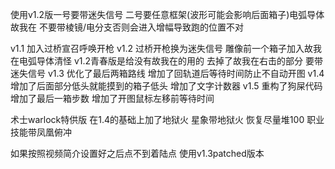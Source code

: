 使用v1.2版一号要带迷失信号 二号要任意框架(波形可能会影响后面箱子)电弧导体故我在 不要带棱镜/电分支否则会进入增幅导致跑的位置不对

v1.1 加入过桥宣召呼唤开枪
v1.2 过桥开枪换为迷失信号 雕像前一个箱子加入故我在电弧导体清怪 
v1.2青春版是给没有故我在的用的 去掉了故我在右击的部分 要带迷失信号
v1.3 优化了最后两箱路线 增加了回轨道后等待时间防止不自动开图
v1.4 增加了后面部分低头就能摸到的箱子低头 增加了文字计数器
v1.5 重构了狗屎代码 增加了最后一箱步数 增加了开图鼠标左移前等待时间 

术士warlock特供版 在1.4的基础上加了地狱火 星象带地狱火 恢复尽量堆100 职业技能带凤凰俯冲

如果按照视频简介设置好之后点不到着陆点 使用v1.3patched版本
